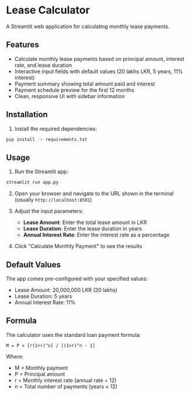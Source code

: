 # Lease Calculator

A Streamlit web application for calculating monthly lease payments.

## Features

- Calculate monthly lease payments based on principal amount, interest rate, and lease duration
- Interactive input fields with default values (20 lakhs LKR, 5 years, 11% interest)
- Payment summary showing total amount paid and interest
- Payment schedule preview for the first 12 months
- Clean, responsive UI with sidebar information

## Installation

1. Install the required dependencies:
```bash
pip install -r requirements.txt
```

## Usage

1. Run the Streamlit app:
```bash
streamlit run app.py
```

2. Open your browser and navigate to the URL shown in the terminal (usually `http://localhost:8501`)

3. Adjust the input parameters:
   - **Lease Amount**: Enter the total lease amount in LKR
   - **Lease Duration**: Enter the lease duration in years
   - **Annual Interest Rate**: Enter the interest rate as a percentage

4. Click "Calculate Monthly Payment" to see the results

## Default Values

The app comes pre-configured with your specified values:
- Lease Amount: 20,000,000 LKR (20 lakhs)
- Lease Duration: 5 years
- Annual Interest Rate: 11%

## Formula

The calculator uses the standard loan payment formula:
```
M = P × [r(1+r)^n] / [(1+r)^n - 1]
```

Where:
- M = Monthly payment
- P = Principal amount
- r = Monthly interest rate (annual rate ÷ 12)
- n = Total number of payments (years × 12)
